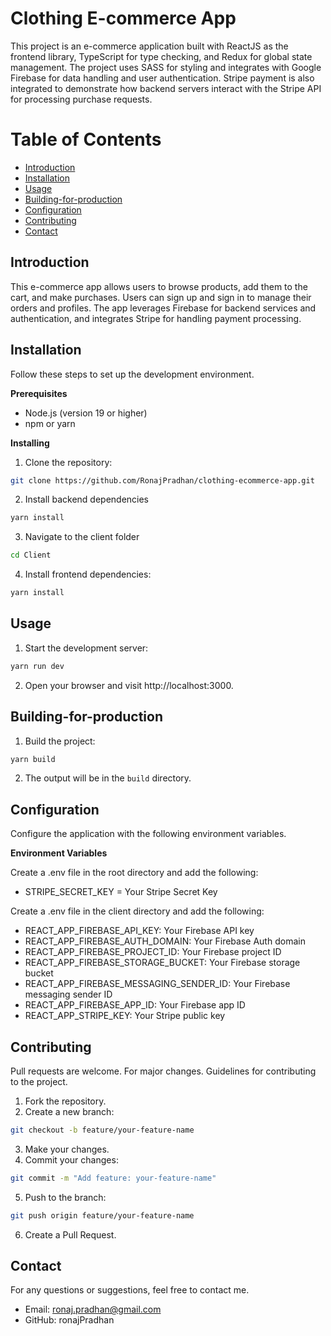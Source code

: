 # Clothing E-commerce App

This project is an e-commerce application built with ReactJS as the frontend library, TypeScript for type checking, and Redux for global state management. The project uses SASS for styling and integrates with Google Firebase for data handling and user authentication. Stripe payment is also integrated to demonstrate how backend servers interact with the Stripe API for processing purchase requests.

Table of Contents
=================

* [Introduction](#Introduction)
* [Installation](#Installation)
* [Usage](#Usage)
* [Building-for-production](#Building-for-production)
* [Configuration](#Configuration)
* [Contributing](#Contributing)
* [Contact](#Contact)


## Introduction
This e-commerce app allows users to browse products, add them to the cart, and make purchases. Users can sign up and sign in to manage their orders and profiles. The app leverages Firebase for backend services and authentication, and integrates Stripe for handling payment processing.

## Installation

Follow these steps to set up the development environment.

**Prerequisites**
* Node.js (version 19 or higher)
* npm or yarn

**Installing**

1. Clone the repository:

```bash
git clone https://github.com/RonajPradhan/clothing-ecommerce-app.git
```
2. Install backend dependencies
 ```bash
yarn install
``` 
3. Navigate to the client folder
```bash
cd Client
```
4. Install frontend dependencies:
```bash
yarn install
```

## Usage

1. Start the development server:
```bash
yarn run dev
```

2. Open your browser and visit http://localhost:3000.

## Building-for-production

1. Build the project:
```bash
yarn build
```

2. The output will be in the `build` directory.

## Configuration

Configure the application with the following environment variables.

**Environment Variables**

Create a .env file in the root directory and add the following:

* STRIPE_SECRET_KEY = Your Stripe Secret Key

Create a .env file in the client directory and add the following:

* REACT_APP_FIREBASE_API_KEY: Your Firebase API key
* REACT_APP_FIREBASE_AUTH_DOMAIN: Your Firebase Auth domain
* REACT_APP_FIREBASE_PROJECT_ID: Your Firebase project ID
* REACT_APP_FIREBASE_STORAGE_BUCKET: Your Firebase storage bucket
* REACT_APP_FIREBASE_MESSAGING_SENDER_ID: Your Firebase messaging sender ID
* REACT_APP_FIREBASE_APP_ID: Your Firebase app ID
* REACT_APP_STRIPE_KEY: Your Stripe public key


## Contributing

Pull requests are welcome. For major changes.
Guidelines for contributing to the project.

1. Fork the repository.
2. Create a new branch:
```bash
git checkout -b feature/your-feature-name
```

3. Make your changes.
4. Commit your changes:
```bash
git commit -m "Add feature: your-feature-name"
```

5. Push to the branch:
```bash
git push origin feature/your-feature-name
```

6. Create a Pull Request.


## Contact

For any questions or suggestions, feel free to contact me.

* Email: ronaj.pradhan@gmail.com
* GitHub: ronajPradhan

